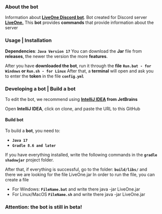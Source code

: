 ### **About the bot**
Information about **[LiveOne Discord bot](https://discord.gg/jN2XgNJmfR)**.
Bot created for Discord server **[LiveOne.](https://discord.gg/jN2XgNJmfR)**
This **bot** provides **commands** that provide information about the server

### **Usage | Installation**
**Dependencies**: **`Java Version 17`**
You can download the **Jar** file from **releases**, the newer the version the more **features**.

After you have **downloaded the bot**, run it through the **file** **`Run.bat - for Windows` or `Run.sh - for Linux`**
After that, a **terminal** will open and ask you to enter the **token** in the file **`config.yml`**

### **Developing a bot | Build a bot**

To edit the bot, we recommend using **[IntelliJ IDEA](https://www.jetbrains.com/idea/) from JetBrains**

Open **IntelliJ IDEA**, click on clone, and paste the URL to this GitHub

#### Build bot
To build a **bot**, you need to:
- **`Java 17`**
- **`Gradle 8.6 and later`**

If you have everything installed, write the following commands in the **`gradle shadowjar`** project folder.

After that, if everything is successful, go to the folder: **`build/libs/`** and there we are looking for the file LiveOne<Version>.jar
In order to run the file, you can create a file 
- For Windows: **`FileName.bat`** and write there java -jar LiveOne<Version>.jar
- For Linux/MacOS **`FileName.sh`** and write there java -jar LiveOne<Version>.jar

### **Attention**: the **bot** is still in beta!
